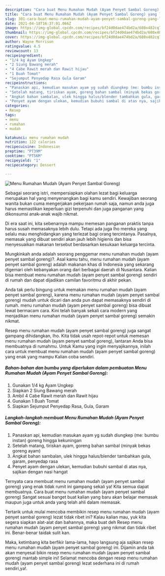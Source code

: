 ```yaml
---
description: "Cara buat Menu Rumahan Mudah (Ayam Penyet Sambal Goreng) yang lezat dan Mudah Dibuat"
title: "Cara buat Menu Rumahan Mudah (Ayam Penyet Sambal Goreng) yang lezat dan Mudah Dibuat"
slug: 301-cara-buat-menu-rumahan-mudah-ayam-penyet-sambal-goreng-yang-lezat-dan-mudah-dibuat
date: 2021-04-18T16:37:01.066Z
image: https://img-global.cpcdn.com/recipes/bf24d0dae474bd2a/680x482cq70/menu-rumahan-mudah-ayam-penyet-sambal-goreng-foto-resep-utama.jpg
thumbnail: https://img-global.cpcdn.com/recipes/bf24d0dae474bd2a/680x482cq70/menu-rumahan-mudah-ayam-penyet-sambal-goreng-foto-resep-utama.jpg
cover: https://img-global.cpcdn.com/recipes/bf24d0dae474bd2a/680x482cq70/menu-rumahan-mudah-ayam-penyet-sambal-goreng-foto-resep-utama.jpg
author: Wayne Morrison
ratingvalue: 4.5
reviewcount: 13
recipeingredient:
- "1/4 kg Ayam Ungkep"
- "2 Siung Bawang merah"
- "4 Cabe Rawit merah dan Rawit hijau"
- "1 Buah Tomat"
- "Sejumput Penyedap Rasa Gula Garam"
recipeinstructions:
- "Panaskan api, kemudian masukan ayam yg sudah diungkep (me: bumbu instan) goreng hingga kekuningan"
- "Setelah matang, tiriskan ayam, goreng bahan sambal (minyak bekas goreng ayam)"
- "Angkat bahan sambalan, ulek hingga halus/blender tambahkan gula, garam, penyedap rasa"
- "Penyet ayam dengan ulekan, kemudian bubuhi sambal di atas nya, sajikan dengan nasi hangat"
categories:
- Resep
tags:
- menu
- rumahan
- mudah

katakunci: menu rumahan mudah 
nutrition: 122 calories
recipecuisine: Indonesian
preptime: "PT39M"
cooktime: "PT56M"
recipeyield: "1"
recipecategory: Dessert

---
```



![Menu Rumahan Mudah (Ayam Penyet Sambal Goreng)](https://img-global.cpcdn.com/recipes/bf24d0dae474bd2a/680x482cq70/menu-rumahan-mudah-ayam-penyet-sambal-goreng-foto-resep-utama.jpg)

Sebagai seorang istri, mempersiapkan olahan lezat bagi keluarga merupakan hal yang menyenangkan bagi kamu sendiri. Kewajiban seorang  wanita bukan cuma mengerjakan pekerjaan rumah saja, namun anda juga harus memastikan keperluan gizi terpenuhi dan juga panganan yang dikonsumsi anak-anak wajib nikmat.

Di era  saat ini, kita sebenarnya mampu memesan panganan praktis tanpa harus susah memasaknya lebih dulu. Tetapi ada juga lho mereka yang selalu mau menghidangkan yang terlezat bagi orang tercintanya. Pasalnya, memasak yang dibuat sendiri akan jauh lebih higienis dan bisa menyesuaikan makanan tersebut berdasarkan kesukaan keluarga tercinta. 



Mungkinkah anda adalah seorang penggemar menu rumahan mudah (ayam penyet sambal goreng)?. Asal kamu tahu, menu rumahan mudah (ayam penyet sambal goreng) adalah makanan khas di Indonesia yang sekarang digemari oleh kebanyakan orang dari berbagai daerah di Nusantara. Kalian bisa membuat menu rumahan mudah (ayam penyet sambal goreng) sendiri di rumah dan dapat dijadikan camilan favoritmu di akhir pekan.

Anda tak perlu bingung untuk memakan menu rumahan mudah (ayam penyet sambal goreng), karena menu rumahan mudah (ayam penyet sambal goreng) mudah untuk dicari dan anda pun dapat memasaknya sendiri di rumah. menu rumahan mudah (ayam penyet sambal goreng) bisa dibuat lewat bermacam cara. Kini telah banyak sekali cara modern yang menjadikan menu rumahan mudah (ayam penyet sambal goreng) semakin nikmat.

Resep menu rumahan mudah (ayam penyet sambal goreng) juga sangat gampang dihidangkan, lho. Kita tidak usah repot-repot untuk memesan menu rumahan mudah (ayam penyet sambal goreng), lantaran Anda bisa membuatnya di rumahmu. Untuk Kamu yang ingin menyajikannya, inilah cara untuk membuat menu rumahan mudah (ayam penyet sambal goreng) yang enak yang mampu Kalian coba sendiri.

<!--inarticleads1-->

##### Bahan-bahan dan bumbu yang diperlukan dalam pembuatan Menu Rumahan Mudah (Ayam Penyet Sambal Goreng):

1. Gunakan 1/4 kg Ayam Ungkep
1. Siapkan 2 Siung Bawang merah
1. Ambil 4 Cabe Rawit merah dan Rawit hijau
1. Gunakan 1 Buah Tomat
1. Siapkan Sejumput Penyedap Rasa, Gula, Garam




<!--inarticleads2-->

##### Langkah-langkah membuat Menu Rumahan Mudah (Ayam Penyet Sambal Goreng):

1. Panaskan api, kemudian masukan ayam yg sudah diungkep (me: bumbu instan) goreng hingga kekuningan
1. Setelah matang, tiriskan ayam, goreng bahan sambal (minyak bekas goreng ayam)
1. Angkat bahan sambalan, ulek hingga halus/blender tambahkan gula, garam, penyedap rasa
1. Penyet ayam dengan ulekan, kemudian bubuhi sambal di atas nya, sajikan dengan nasi hangat




Ternyata cara membuat menu rumahan mudah (ayam penyet sambal goreng) yang enak tidak rumit ini gampang sekali ya! Kita semua dapat membuatnya. Cara buat menu rumahan mudah (ayam penyet sambal goreng) Sangat sesuai banget buat kalian yang baru akan belajar memasak maupun juga untuk anda yang telah ahli dalam memasak.

Tertarik untuk mulai mencoba membikin resep menu rumahan mudah (ayam penyet sambal goreng) lezat tidak ribet ini? Kalau kalian mau, yuk kita segera siapkan alat-alat dan bahannya, maka buat deh Resep menu rumahan mudah (ayam penyet sambal goreng) yang nikmat dan tidak ribet ini. Benar-benar taidak sulit kan. 

Maka, ketimbang kita berfikir lama-lama, hayo langsung aja sajikan resep menu rumahan mudah (ayam penyet sambal goreng) ini. Dijamin anda tak akan menyesal bikin resep menu rumahan mudah (ayam penyet sambal goreng) mantab simple ini! Selamat mencoba dengan resep menu rumahan mudah (ayam penyet sambal goreng) lezat sederhana ini di rumah sendiri,ya!.

